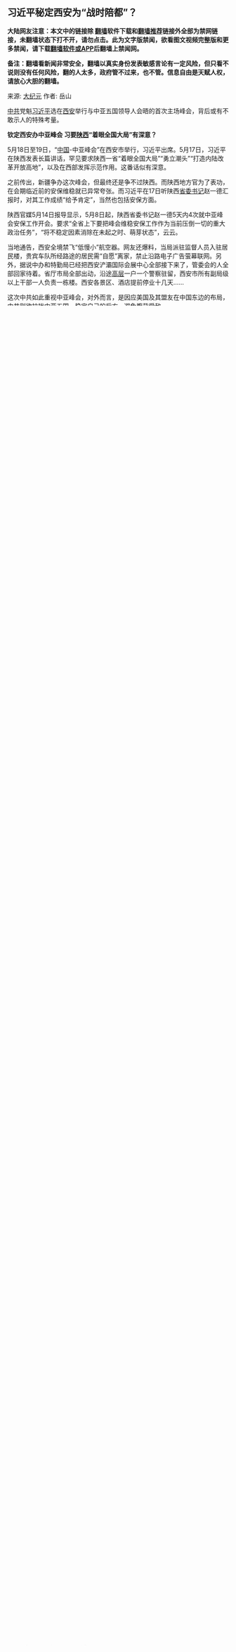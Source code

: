  <!-- 面包屑导航 --> <h2>习近平秘定西安为“战时陪都”？</h2> <p class="notice"><b>大陆网友注意：本文中的链接除 <a href="https://github.com/bannedbook/fanqiang" >翻墙</a>软件下载和<a href="https://github.com/killgcd/justmysocks/blob/master/README.md">翻墙推荐</a>链接外全部为禁网链接，未翻墙状态下打不开，请勿点击。此为文字版禁闻，欲看图文视频完整版和更多禁闻，请下载<a href="https://github.com/bannedbook/fanqiang">翻墙软件或APP</a>后翻墙上禁闻网。</p><p>备注：翻墙看新闻非常安全，翻墙以真实身份发表敏感言论有一定风险，但只看不说则没有任何风险，翻的人太多，政府管不过来，也不管。信息自由是天赋人权，请放心大胆的翻墙。</b></p>  <div class="entry"> <p>来源:&nbsp;<span class='wp_keywordlink_affiliate'><a href="http://www.epochtimes.com/" title="大纪元" target="_blank">大纪元</a></span>                            作者:&nbsp;岳山                           </p> <p><a href="https://www.bannedbook.org/bnews/tag/%e4%b8%ad%e5%85%b1/" class="st_tag internal_tag" rel="tag" title="标签 中共 下的日志">中共</a>党魁<a href="https://www.bannedbook.org/bnews/tag/%e4%b9%a0%e8%bf%91%e5%b9%b3/" class="st_tag internal_tag" rel="tag" title="标签 习近平 下的日志">习近平</a>选在<a href="https://www.bannedbook.org/bnews/tag/%e8%a5%bf%e5%ae%89/" class="st_tag internal_tag" rel="tag" title="标签 西安 下的日志">西安</a>举行与中亚五国领导人会晤的首次主场峰会，背后或有不敢示人的特殊考量。</p> <p><strong>钦定西安办中亚峰会 习要<a href="https://www.bannedbook.org/bnews/tag/%e9%99%95%e8%a5%bf/" class="st_tag internal_tag" rel="tag" title="标签 陕西 下的日志">陕西</a>“着眼全国大局”有深意？</strong></p> <p>5月18日至19日，“<span class='wp_keywordlink_affiliate'><a href="https://www.bannedbook.org/" title="中国" target="_blank">中国</a></span>-中亚峰会”在西安市举行，习近平出席。5月17日，习近平在陕西发表长篇讲话，罕见要求陕西一省“着眼全国大局”“勇立潮头”“打造内陆改革开放高地”，以及在西部发挥示范作用。这番话似有深意。</p> <p>之前传出，新疆争办这次峰会，但最终还是争不过陕西。而陕西地方官为了表功，在会期临近前的安保维稳就已异常夸张。而习近平在17日听陕西<a href="https://www.bannedbook.org/bnews/tag/%e7%9c%81%e5%a7%94%e4%b9%a6%e8%ae%b0/" class="st_tag internal_tag" rel="tag" title="标签 省委书记 下的日志">省委书记</a>赵一德汇报时，对其工作成绩“给予肯定”，当然也包括安保方面。</p> <p>陕西官媒5月14日报导显示，5月8日起，陕西省委书记赵一德5天内4次就中亚峰会安保工作开会。要求“全省上下要把峰会维稳安保工作作为当前压倒一切的重大政治任务”，“将不稳定因素消除在未起之时、萌芽状态”，云云。</p> <p>当地通告，西安全境禁飞“低慢小”航空器。网友还爆料，当局派驻监督人员入驻居民楼，贵宾车队所经路途的居民需“自愿”离家，禁止沿路电子广告萤幕联网。另外，据说中办和特勤局已经把西安浐灞国际会展中心全部接下来了，管委会的人全部回家待着。省厅市局全部出动，沿途<span class='wp_keywordlink_affiliate'><a href="https://www.bannedbook.org/bnews/ccpdope/" title="中共高层内幕" target="_blank">高层</a></span>一户一个警察驻留，西安市所有副局级以上干部一人负责一栋楼。西安各景区、酒店提前停业十几天……</p> <p>这次中共如此重视中亚峰会，对外而言，是因应美国及其盟友在中国东边的布局，中共则欲拉拢中亚五国，稳定自己的后方，避免腹背受敌。</p> <p>近期台海局势升温，中共持续文攻武吓。而继中华民国蔡英文总统过境美国，韩国总统尹锡悦、菲律宾总统马科斯都相继访问美国，美国重新建构巩固它在中国东边的海岸线，加强第一岛链的联盟。还有日韩领导人破冰互动，美日韩联盟，北约计划在日本设点。与中亚峰会几乎同期举行的七国集团峰会，也会聚焦中共威胁。</p> <p>至于习近平重视陕西及西安，定位其“着眼全国大局”等等，则可能还有政权格局上的考量，就是在一旦东边有战火，天下大乱之时，中南海高层可以退守西北腹地保命，以遥控全国。如今陕西和西安当局如临大敌，或许在演练中南海高层西撤的一种“战时状态”。这是在为被国际联军打败做准备？</p> <p>已有不少专家预测，当局一旦发动对台战争或将引发第三次世界大战。全球自由阵营的联手，将使中共政权最终走向覆灭。</p> <p><strong>提前清洗陕西官场不臣因素 交胞弟看管</strong></p> <p>习近平老家在陕西富平，陕西是中共建政前的红色基地，也是习父发迹之地。习将中共与中亚峰会放在陕西西安，也与这些因素有关。</p> <p>习近平胞弟习远平近日露面陕西。《陕西日报》5月5日消息称，5月4日，榆林学院（绥德师范）建校100周年，省委书记赵一德读习近平之母亲齐心贺词并讲话，省长赵刚主持，习近平胞弟习远平讲话。</p> <p>在习远平口中，绥德师范是“西北革命策源地”。官方资料介绍，1943年4月，经过中央党校培训，17岁的齐心被西北局抽调到绥德师范和米脂中学“以学生身份开展工作”，并与时任绥德地委书记习仲勋认识，次年习仲勋和齐心结婚。</p> <p>1956年生的习远平曾任国际节能环保协会会长，在习近平主政后，习远平俨然习家的内宣代言人，频频出席与其父习仲勋纪念相关的活动，活动地点也多在陕西。</p> <p>不要小看习远平的角色，坊间指陕西官场人士都极力抱他大腿，习远平实际上就是习家陕西地盘的看管者。</p> <p>近年大批陕西籍，或亲近习家，或仕途经历该省的官员，被网罗进习家军中。前任陕西省委书记刘国中在二十大入局，今年3月当上副总理。现任陕西省委书记赵一德本就是习近平浙江旧部，属于习家军。</p> <p>延安是当年中共红军一路逃窜最后落脚的所谓“革命”老巢。1940年代毛泽东为清除党内异己及自由主义思潮，发动了持续三年的“延安整风”。习现在也有样学样，二十大开完就带新常委集体去延安朝拜。</p> <p>习近平年轻时在延安下边的梁家河当知青。二十大的新常委李希能够上位，就是因为担任延安市委书记期间，将梁家河打造成为现今官员趋之若鹜的朝拜地。港媒披露，梁家河村民多次写信给习近平并得到习的回信，都是李希转达。</p> <p>延安成为习时代的重要官场跳板。赵刚2021年担任延安书记，两年后就升为陕西省长。</p> <p>现任吉林省委书记景俊海，主管陕西省委宣传部期间，一手策划并推动将位于富平的习仲勋墓园扩建成陵园，之后一路冒升。</p>  <p>现任中央纪委副书记孙新阳是陕西富平人。辽宁省委书记郝鹏是陕西凤翔人。经历陕西官场后任要职的还有中宣部常务副部长兼文旅部长胡和平，中共司法部长贺荣等。</p> <p>但是陕西帮也潜藏反习势力，至少是有不臣的因素，因为过去曾庆红、<span class='wp_keywordlink'><a href="https://www.bannedbook.org/forum2/topic2891.html" title="《周永康其人》《周永康传》" target="_blank">周永康</a></span>，也曾对资源大省陕西有所染指。习近平借力<a href="https://www.bannedbook.org/bnews/tag/%E7%A7%A6%E5%B2%AD/" class="st_tag internal_tag" rel="tag" title="标签 秦岭 下的日志">秦岭</a>违建别墅案，主要清除了陕西官场的不臣因素。</p> <p>有着“龙脉”之称的陕西秦岭，前几年出现大量违建别墅，2018年7月，习第六次批示整治未果，据说是当地高官集体阳奉阴违，抵制习。最后官场被大规模整肃，落马者包括陕西前省委书记赵正永、陕西前副省长冯新柱、陕西省人大常委会前副主任魏民洲、陕西省政协前副主席祝作利，以及陕西省委前秘书长钱引安、西安市长上官吉庆、西安市原政协主席程群力、陕西省前副省长陈国强等等。</p> <p>就连本身是浙系“之江新军”成员的原西安市委书记王永康，也受秦岭违建别墅案牵连，被贬到黑龙江任人大闲职。</p> <p>秦岭违建别墅案还牵涉到曾任陕西省委书记的上届中纪委书记赵乐际，他之前在陕西抓的前述官员都是自己的旧部，因而被官场同僚耻笑。香港《明报》还爆料，赵乐际因为卷入陕西秦岭违建别墅案和千亿矿权案，受到习近平的警告和敲打。至于赵乐际在二十大留任常委，显然因为涉及高层派系之间存在妥协和交易。</p> <p>维基解密曾透露，习近平相信佛家的<span class='wp_keywordlink'><a href="https://www.qi-gong.me/" title="气功修炼网" target="_blank">气功</a></span>与超自然力量。从现实看，习近平似乎很看重风水。2020年4月，习专程考察秦岭牛背梁保护区的月亮垭，在这里大谈秦岭“和合南北、泽被天下”，说秦岭是“中国的中央水塔”“中华祖脉”（避谈龙脉），等等。习近平不惜把陕西一批官员全都干掉，也一定要把这些别墅全部拆掉，最关键的一点就是与秦岭是“龙脉”所在有关。但是，一个政权的气数是大于风水的，能不能保住，能保多久，还要看天意。</p> <p><strong>大疫初起时暗示“西迁” 习秘定战时陪都？</strong></p> <p>这次中亚峰会选在西安办，除了西安与习家的渊源深之外，还因为西安是唐代古都，有皇家之气，且处于内陆腹地，又位置适中，距北京航程不过两小时。随着中共军国<span class='wp_keywordlink'><a href="https://www.bannedbook.org/forum2/topic223.html" title="极权主义与现代民主" target="_blank">极权主义</a></span>抬头，习有犯台之心，同时也做好退路，可能确有意图将西安做为未来避难之地，提前做所谓“陪都”的布局。</p> <p>陪都，另称留都、次都、副都或别都等，指一个政权在首都之外另外设立的都城。通常不是全国的政治中心，但至少都是区域性的中心城市。现代也称为临时首都。</p> <p>历史上，临时首都是在当政者在原来的首都的控制出现困难时，选定作为政府运作之地，比如因出现战争而迁驻办公地。</p> <p>习近平最近还在加压推动建设的雄安新区，频传烂尾。雄安新区曾被指是首都副中心，但是此地赶不及，而且并不是合适的避难之地，一旦有战事，河北反而是首当其冲。<span class='wp_keywordlink_affiliate'><a href="https://www.bannedbook.org/bnews/ccpdope/" title="中共高层" target="_blank">中共高层</a></span>往西逃的可能性最大。</p>  <p>习近平上台后已至少四次公开访问西安，仅2015年就去过两次。其中2020年4月，习近平到西安，曾释放备战和布局撤到西安的信息。</p> <p>当时习先是到了涉及备战、负责军方重型越野车研制生产的陕西汽车控股集团有限公司。然后他又到西安交通大学，考察了交大西迁博物馆。这家博物馆藏着一段历史：1955年4月6日深夜，交通大学突然接到命令，被以国际形势危急及支援大西北建设为由，紧急从上海迁往西安（后来分设西安和上海两家交通大学）。</p> <p>习在交大西迁博物馆提出：要继续发扬“西迁精神”。这句话可能在暗示：有朝一日，习自己也要“西迁”？</p> <p>2021年9月习到西安出席全运会开幕式后，曾到驻陕西部队某基地视察，直接强调“聚焦备战打仗”。</p> <p>以上这些，都是习近平因应备战及可能战败而起的微妙布局。</p> <p><strong><a href="https://www.bannedbook.org/bnews/tag/%e6%85%88%e7%a6%a7/" class="st_tag internal_tag" rel="tag" title="标签 慈禧 下的日志">慈禧</a><a href="https://www.bannedbook.org/bnews/tag/%e5%a4%aa%e5%90%8e/" class="st_tag internal_tag" rel="tag" title="标签 太后 下的日志">太后</a>逃亡至西安与习近平预布局的历史对照</strong></p> <p>习近平在2020年4月到西安，正是中共病毒（新冠病毒）大疫从中国传出世界，各国就病毒之祸纷纷向中共索赔之际。习对西安的疑似“陪都”布局，与同样是庚子年的1900年，<a href="https://www.bannedbook.org/bnews/tag/%e6%85%88%e7%a6%a7%e5%a4%aa%e5%90%8e/" class="st_tag internal_tag" rel="tag" title="标签 慈禧太后 下的日志">慈禧太后</a>逃亡至西安，恰成历史对照。</p> <p>慈禧太后一生最落魄、最狼狈之时，是1900年的初秋。这一年，八国联军进犯北京，慈禧太后仓皇逃出北京，带着光绪皇帝一路西逃。甚至由于逃得太急，慈禧太后一行没有准备足够的食物，几天之后就饿着肚子了，甚至比那些逃荒的老百姓还不如。最后，在行程2000多公里后，慈禧太后来到逃难的终点：陕西西安。她在这里度过了近一年。</p> <p>给慈禧太后带来西逃之劫的，就是她在清末主战派鼓动之下，收罗义和团，向列强宣战。清政府放任义和团烧教堂、杀教士、围列强领事馆。结果引起八国联军攻北京，次年以辛丑和约赔偿白银4亿5000万两。</p> <p>慈禧太后并把战争的责任推到义和团身上，下令对义和团“痛加剿除”。在这次事件之后，大清曾试图<span class='wp_keywordlink'><a href="https://www.bannedbook.org/forum5/topic42.html" title="萨斯、诚信与自救" target="_blank">自救</a></span>，苟延十年，在1911年辛亥革命爆发后，次年2月清朝正式灭亡。</p> <p>中共现在面临的内外处境，和清末可比。被中共洗脑欺骗，在国内外不同场合自动为中共冲锋陷阵的小粉红们，特别是外交部越来越嚣张的所谓“战狼”，正是现代“义和团”。</p>  <p>习近平上台后，中共“战狼外交”将国际关系整得稀烂，从中美持续冲突，到最近中加互逐大使。驻法大使卢沙野言论“失控”事件，也显示中欧关系暗桩不少。如今外交系统还在继续所谓“敢于斗争”的一套。面对世界灭共联盟的形成，不知醒悟的现代“义和团”最终会给中共政权带来什么样的结局，可想而知。</p> <!--<div id="taboola-mid-1"></div>--><ul class='op-related-articles' title='相关阅读'> <li><a href='https://www.bannedbook.org/bnews/sohnews/20230519/1886104.html' target='_blank'>最近<b>习近平</b>放出“信号”，要暂缓攻台。这里面至少有三层原因。对台湾而言，无论中共怎么变，做好准备是根本。【李军访谈20230519 第152期】</a></li> <li><a href='https://www.bannedbook.org/bnews/bannedvideo/20230519/1886097.html' target='_blank'>🔥<b>习近平</b>讲话露馅? 曝雄安秘密；用魔法打败魔法，传网民举报吴京“辱军”；中国赚钱的韭菜们脊背发凉…笑果四十亿估值危在旦夕；中共特使碰一鼻子灰；讥“狗哥哥” 她也被抓</a></li> <li><a href='https://www.bannedbook.org/bnews/cbnews/20230519/1886096.html' target='_blank'>江峰：浙江取缔农管的传言为何不实？农管远未达到目标。<b>习近平</b>的大棋：夺回农民土地经营权，农民逼成农业工人，实现新版三大改造。山东号航母和台海“王牌”J20究竟战力如何？【江峰漫谈20230518第677期】</a></li> <li><a href='https://www.bannedbook.org/bnews/bannedvideo/20230519/1886094.html' target='_blank'>G7开会？对着干！<b>习近平</b>找5斯坦“拉朋友圈”</a></li> <li><a href='https://www.bannedbook.org/bnews/comments/20230519/1886075.html' target='_blank'>挖俄墙角还不够，<b>习近平</b>“重要外交活动”登场</a></li> </ul> <p class="texttj"> 🔥<a href="https://www.bannedbook.org/bnews/ssgc/20230219/1850782.html" target="_blank">法国犹太老板：神告诉我们，只有一位中国人能救人类</a><br/> 🔥<a href="https://www.bannedbook.org/bnews/comments/20220220/1694796.html" target="_blank">华人必看：中华文化的飓风 幸福感无法描述</a><br/> 🔥<a href="https://github.com/bannedbook/fanqiang/wiki/V2ray%E6%9C%BA%E5%9C%BA" target="_blank">解锁ChatGPT|全平台高速翻墙:高清视频秒开,超低延迟</a><br/> 🔥<a href="https://www.bannedbook.org/bnews/comments/20220808/1768773.html" target="_blank">探寻中华复兴之路，必看章天亮博士《中华文明史》</a><br/> <a href="https://github.com/bannedbook/fanqiang/wiki/%E7%A6%81%E9%97%BB%E7%BD%91%E5%AE%89%E5%8D%93%E7%BF%BB%E5%A2%99%E6%96%B0%E9%97%BBAPP" target="_blank">免费PC翻墙、安卓VPN翻墙APP</a><br/> </p><p>在俄乌战争未熄火之际，专制中共还在叫嚣统一民主台湾，然而世界格局，特别是印太地缘政治正发生对中共更不利的变化。中共一旦在台海蠢蠢欲动，自身也不平安。中共当局近年在政治、经济和社会层面，大搞战时布局，演习不断，就是为了应对战争来临。当中应该包括了稳定中亚后院，秘定西北腹地西安为陪都，以备一旦战败，中南海高层紧急大逃亡的预案。</p><a name='sharetosocial'></a> <div style="margin-bottom:5px;padding-bottom:5px;clear:both"> <div id="archive-pix-1" class="banner-ads"> <!-- AuctionX Display platform tag START --> <div id="27602x728x90x621x_ADSLOT1" clicktrack="%%CLICK_URL_ESC%%"></div>  <!-- AuctionX Display platform tag END --> </div> <div id="archive-pix-2" class="banner-ads"> <!-- AuctionX Display platform tag START --> <div id="27556x300x250x621x_ADSLOT1" clicktrack="%%CLICK_URL_ESC%%" style="margin:0 auto;text-align:center"></div>  <!-- AuctionX Display platform tag END --> </div> </div>  <div id="archive-pix-1" class="banner-ads"> <!-- AuctionX Display platform tag START --> <div id="27603x728x90x621x_ADSLOT1" clicktrack="%%CLICK_URL_ESC%%"></div>  <!-- AuctionX Display platform tag END --> </div> </div><!--END ENTRY--> 